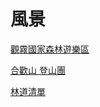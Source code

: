 # 風景

[觀霧國家森林遊樂區](%E9%A2%A8%E6%99%AF%20a9d90a2829ac442b92e6e800250edc03/%E8%A7%80%E9%9C%A7%E5%9C%8B%E5%AE%B6%E6%A3%AE%E6%9E%97%E9%81%8A%E6%A8%82%E5%8D%80%2086d7296f44354b3088a83e03a953de05.md)

[合歡山 登山團](%E9%A2%A8%E6%99%AF%20a9d90a2829ac442b92e6e800250edc03/%E5%90%88%E6%AD%A1%E5%B1%B1%20%E7%99%BB%E5%B1%B1%E5%9C%98%20dfc0bf4c8c6041479cdd2f38ee5ef3b5.md)

[林道清單](%E9%A2%A8%E6%99%AF%20a9d90a2829ac442b92e6e800250edc03/%E6%9E%97%E9%81%93%E6%B8%85%E5%96%AE%208fad3def87e44e239315f83e02edb7b2.md)